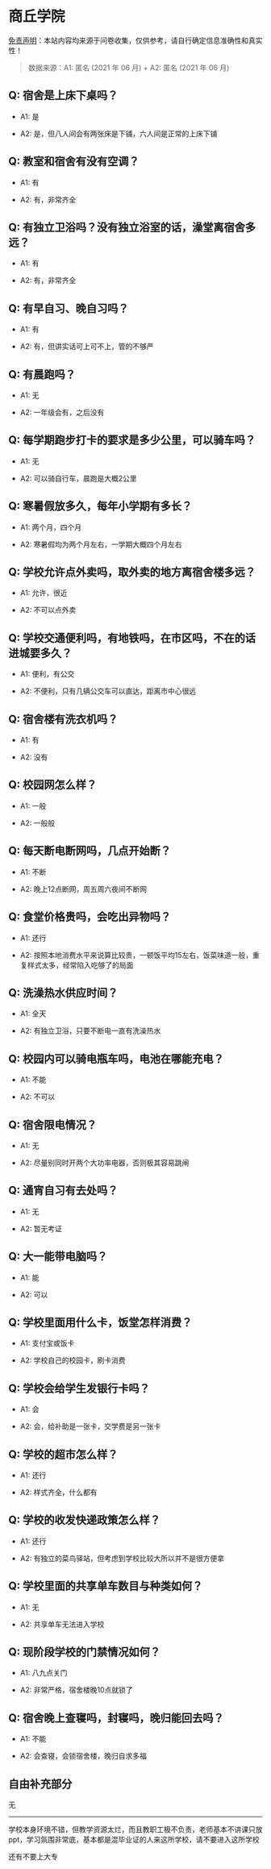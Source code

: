 # 商丘学院

[免责声明](https://colleges.chat/#_3)：本站内容均来源于问卷收集，仅供参考，请自行确定信息准确性和真实性！

> 数据来源：A1: 匿名 (2021 年 06 月) + A2: 匿名 (2021 年 06 月)

## Q: 宿舍是上床下桌吗？

- A1: 是

- A2: 是，但八人间会有两张床是下铺，六人间是正常的上床下铺

## Q: 教室和宿舍有没有空调？

- A1: 有

- A2: 有，非常齐全

## Q: 有独立卫浴吗？没有独立浴室的话，澡堂离宿舍多远？

- A1: 有

- A2: 有，非常齐全

## Q: 有早自习、晚自习吗？

- A1: 有

- A2: 有，但讲实话可上可不上，管的不够严

## Q: 有晨跑吗？

- A1: 无

- A2: 一年级会有，之后没有

## Q: 每学期跑步打卡的要求是多少公里，可以骑车吗？

- A1: 无

- A2: 可以骑自行车，晨跑是大概2公里

## Q: 寒暑假放多久，每年小学期有多长？

- A1: 两个月，四个月

- A2: 寒暑假均为两个月左右，一学期大概四个月左右

## Q: 学校允许点外卖吗，取外卖的地方离宿舍楼多远？

- A1: 允许，很近

- A2: 不可以点外卖

## Q: 学校交通便利吗，有地铁吗，在市区吗，不在的话进城要多久？

- A1: 便利，有公交

- A2: 不便利，只有几辆公交车可以直达，距离市中心很远

## Q: 宿舍楼有洗衣机吗？

- A1: 有

- A2: 没有

## Q: 校园网怎么样？

- A1: 一般

- A2: 一般般

## Q: 每天断电断网吗，几点开始断？

- A1: 不断

- A2: 晚上12点断网，周五周六夜间不断网

## Q: 食堂价格贵吗，会吃出异物吗？

- A1: 还行

- A2: 按照本地消费水平来说算比较贵，一顿饭平均15左右，饭菜味道一般，重复样式太多，经常陷入吃够了的局面

## Q: 洗澡热水供应时间？

- A1: 全天

- A2: 有独立卫浴，只要不断电一直有洗澡热水

## Q: 校园内可以骑电瓶车吗，电池在哪能充电？

- A1: 不能

- A2: 不可以

## Q: 宿舍限电情况？

- A1: 无

- A2: 尽量别同时开两个大功率电器，否则极其容易跳闸

## Q: 通宵自习有去处吗？

- A1: 无

- A2: 暂无考证

## Q: 大一能带电脑吗？

- A1: 能

- A2: 可以

## Q: 学校里面用什么卡，饭堂怎样消费？

- A1: 支付宝或饭卡

- A2: 学校自己的校园卡，刷卡消费

## Q: 学校会给学生发银行卡吗？

- A1: 会

- A2: 会，给补助是一张卡，交学费是另一张卡

## Q: 学校的超市怎么样？

- A1: 还行

- A2: 样式齐全，什么都有

## Q: 学校的收发快递政策怎么样？

- A1: 还行

- A2: 有独立的菜鸟驿站，但考虑到学校比较大所以并不是很方便拿

## Q: 学校里面的共享单车数目与种类如何？

- A1: 无

- A2: 共享单车无法进入学校

## Q: 现阶段学校的门禁情况如何？

- A1: 八九点关门

- A2: 非常严格，宿舍楼晚10点就锁了

## Q: 宿舍晚上查寝吗，封寝吗，晚归能回去吗？

- A1: 不能

- A2: 会查寝，会锁宿舍楼，晚归自求多福

## 自由补充部分

无

***

学校本身环境不错，但教学资源太烂，而且教职工极不负责，老师基本不讲课只放ppt，学习氛围非常底，基本都是混毕业证的人来这所学校，请不要进入这所学校

还有不要上大专